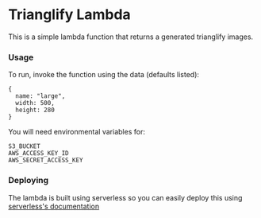 # Trianglify Lambda

This is a simple lambda function that returns a generated trianglify images.

### Usage

To run, invoke the function using the data (defaults listed):

```
{
  name: "large",
  width: 500,
  height: 280
}
```

You will need environmental variables for:

```
S3_BUCKET
AWS_ACCESS_KEY_ID
AWS_SECRET_ACCESS_KEY
```

### Deploying

The lambda is built using serverless so you can easily deploy this using [serverless's documentation](https://www.serverless.com/framework/docs/providers/aws/guide/deploying/)
